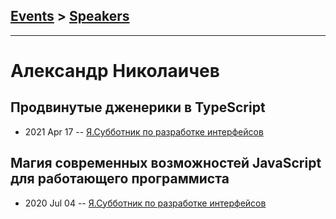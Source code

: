 ## [Events](../README.md) > [Speakers](../speakers.md)
---

# Александр Николаичев

## Продвинутые дженерики в TypeScript
- 2021 Apr 17 -- [Я.Субботник по разработке интерфейсов](https://www.youtube.com/watch?v=ApGPxHjryHY&t=13542s)    
## Магия современных возможностей JavaScript для работающего программиста
- 2020 Jul 04 -- [Я.Субботник по разработке интерфейсов](https://www.youtube.com/watch?v=CBHoYfLMVKs)    
